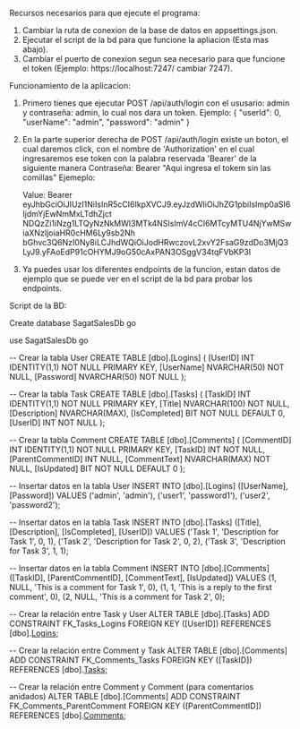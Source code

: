 Recursos necesarios para que ejecute el programa:
1. Cambiar la ruta de conexion de la base de datos en appsettings.json.
2. Ejecutar el script de la bd para que funcione la apliacion (Esta mas abajo).
3. Cambiar el puerto de conexion segun sea necesario para que funcione el token (Ejemplo: https://localhost:7247/  cambiar 7247).


Funcionamiento de la aplicacion:
1. Primero tienes que ejecutar POST /api/auth/login con el ususario: admin y contraseña: admin, lo cual nos dara un token.
   Ejemplo:
   {
  "userId": 0,
  "userName": "admin",
  "password": "admin"
   }
2. En la parte superior derecha de POST /api/auth/login existe un boton, el cual daremos click, con el nombre de 'Authorization' en el cual ingresaremos ese token
   con la palabra reservada 'Bearer' de la siguiente manera Contraseña: Bearer "Aqui ingresa el tokem sin las comillas"
   Ejemeplo:
   
   Value: 
   Bearer eyJhbGciOiJIUzI1NiIsInR5cCI6IkpXVCJ9.eyJzdWIiOiJhZG1pbiIsImp0aSI6IjdmYjEwNmMxLTdhZjct
   NDQzZi1iNzg1LTQyNzNkMWI3MTk4NSIsImV4cCI6MTcyMTU4NjYwMSwiaXNzIjoiaHR0cHM6Ly9sb2Nh
   bGhvc3Q6NzI0Ny8iLCJhdWQiOiJodHRwczovL2xvY2FsaG9zdDo3MjQ3LyJ9.yFAoEdP91cOHYMJ9oG50cAxPAN3OSggV34tqFVbKP3I
   
4. Ya puedes usar los diferentes endpoints de la funcion, estan datos de ejemplo que se puede ver en el script de la bd para probar los endpoints.


Script de la BD:

Create database SagatSalesDb
go

use SagatSalesDb
go

-- Crear la tabla User
CREATE TABLE [dbo].[Logins] (
    [UserID] INT IDENTITY(1,1) NOT NULL PRIMARY KEY,
    [UserName] NVARCHAR(50) NOT NULL,
    [Password] NVARCHAR(50) NOT NULL
);

-- Crear la tabla Task
CREATE TABLE [dbo].[Tasks] (
    [TaskID] INT IDENTITY(1,1) NOT NULL PRIMARY KEY,
    [Title] NVARCHAR(100) NOT NULL,
    [Description] NVARCHAR(MAX),
    [IsCompleted] BIT NOT NULL DEFAULT 0,
    [UserID] INT NOT NULL
);

-- Crear la tabla Comment
CREATE TABLE [dbo].[Comments] (
    [CommentID] INT IDENTITY(1,1) NOT NULL PRIMARY KEY,
    [TaskID] INT NOT NULL,
    [ParentCommentID] INT NULL,
    [CommentText] NVARCHAR(MAX) NOT NULL,
    [IsUpdated] BIT NOT NULL DEFAULT 0
);


-- Insertar datos en la tabla User
INSERT INTO [dbo].[Logins] ([UserName], [Password])
VALUES
('admin', 'admin'),
('user1', 'password1'),
('user2', 'password2');

-- Insertar datos en la tabla Task
INSERT INTO [dbo].[Tasks] ([Title], [Description], [IsCompleted], [UserID])
VALUES
('Task 1', 'Description for Task 1', 0, 1),
('Task 2', 'Description for Task 2', 0, 2),
('Task 3', 'Description for Task 3', 1, 1);

-- Insertar datos en la tabla Comment
INSERT INTO [dbo].[Comments] ([TaskID], [ParentCommentID], [CommentText], [IsUpdated])
VALUES
(1, NULL, 'This is a comment for Task 1', 0),
(1, 1, 'This is a reply to the first comment', 0),
(2, NULL, 'This is a comment for Task 2', 0);

-- Crear la relación entre Task y User
ALTER TABLE [dbo].[Tasks]
ADD CONSTRAINT FK_Tasks_Logins
FOREIGN KEY ([UserID]) REFERENCES [dbo].[Logins]([UserID]);

-- Crear la relación entre Comment y Task
ALTER TABLE [dbo].[Comments]
ADD CONSTRAINT FK_Comments_Tasks
FOREIGN KEY ([TaskID]) REFERENCES [dbo].[Tasks]([TaskID]);

-- Crear la relación entre Comment y Comment (para comentarios anidados)
ALTER TABLE [dbo].[Comments]
ADD CONSTRAINT FK_Comments_ParentComment
FOREIGN KEY ([ParentCommentID]) REFERENCES [dbo].[Comments]([CommentID]);
